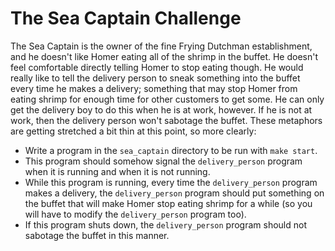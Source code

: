 # The Sea Captain Challenge

The Sea Captain is the owner of the fine Frying Dutchman establishment, and he
doesn't like Homer eating all of the shrimp in the buffet.  He doesn't feel
comfortable directly telling Homer to stop eating though.  He would really like
to tell the delivery person to sneak something into the buffet every time he
makes a delivery; something that may stop Homer from eating shrimp for enough
time for other customers to get some.  He can only get the delivery boy to do
this when he is at work, however.  If he is not at work, then the delivery
person won't sabotage the buffet.  These metaphors are getting stretched a bit
thin at this point, so more clearly:

* Write a program in the `sea_captain` directory to be run with `make start`.
* This program should somehow signal the `delivery_person` program when it
  is running and when it is not running.
* While this program is running, every time the `delivery_person` program makes
  a delivery, the `delivery_person` program should put something on the buffet
  that will make Homer stop eating shrimp for a while (so you will have to
  modify the `delivery_person` program too).
* If this program shuts down, the `delivery_person` program should not sabotage
  the buffet in this manner.
